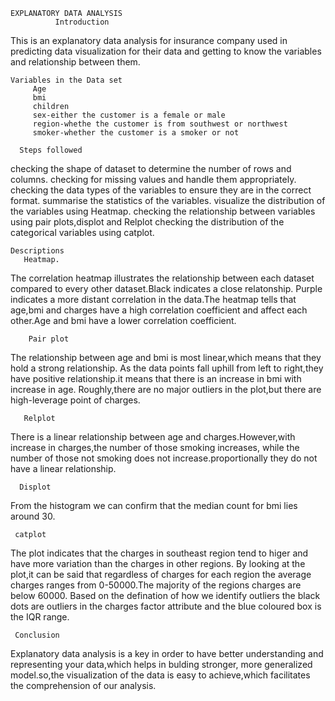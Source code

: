     EXPLANATORY DATA ANALYSIS 
              Introduction
This is an explanatory data analysis for insurance company used in predicting data visualization
for their data and getting to know the variables and relationship between them.
	   
    Variables in the Data set
		 Age
		 bmi
		 children
		 sex-either the customer is a female or male
		 region-whethe the customer is from southwest or northwest
		 smoker-whether the customer is a smoker or not
		 
	  Steps followed
 checking the shape of dataset to determine the number of rows and columns.
 checking for missing values and handle them appropriately.
 checking the data types of the variables to ensure they are in the correct format.
 summarise the statistics of the variables.
 visualize the distribution of the variables using Heatmap.
 checking the relationship between variables using pair plots,displot and Relplot
 checking the distribution of the categorical variables using  catplot.
			    
				
    Descriptions
       Heatmap.
 The correlation heatmap illustrates the relationship between each dataset compared to every other dataset.Black indicates a close  relatonship.
 Purple indicates a more distant correlation in the data.The heatmap tells that age,bmi and charges have a high correlation coefficient and
 affect each other.Age and bmi have a lower correlation coefficient.
					  			   
        Pair plot
 The relationship between age and bmi is most linear,which means that they hold a strong relationship.
 As the data points fall uphill from left to right,they have positive relationship.it means that there is an increase in 
 bmi with increase in age.
 Roughly,there are no major outliers in the plot,but there are high-leverage point of charges.
				     
       Relplot
There is a linear relationship between age  and charges.However,with increase in charges,the number of those smoking increases,
while the number of those not smoking does not increase.proportionally they do not have a linear relationship.
				
      Displot
From the histogram we can confirm that the median count for bmi lies around 30.
				
     catplot
The plot indicates that the charges in southeast region tend to higer and have more variation than the charges in other regions.
By looking at the plot,it can be said that regardless of charges for each region the average charges ranges from 0-50000.The majority
of the regions charges are below 60000.
Based on the defination of how we identify outliers the black dots are outliers in the charges factor attribute and the blue
coloured box is the IQR range.
	
     Conclusion
Explanatory data analysis is a key in order to have better understanding and representing your data,which helps in bulding stronger,
more generalized model.so,the visualization of the data is easy to achieve,which facilitates the comprehension of our analysis.
				
				
				
